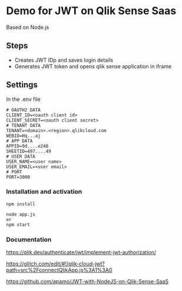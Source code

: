 # Demo for JWT on Qlik Sense Saas
Based on Node.js

## Steps
- Creates JWT IDp and saves login details
- Generates JWT token and opens qlik sense application in iframe

## Settings
In the .env file

```
# OAUTH2 DATA
CLIENT_ID=<oauth client id>
CLIENT_SECRET=<oauth client secret>
# TENANT DATA
TENANT=<domain>.<region>.qlikcloud.com
WEBID=Hq...aj
# APP DATA
APPID=9d....e248
SHEETID=497....49
# USER DATA
USER_NAME=<user name>
USER_EMAIL=<user email>
# PORT
PORT=3000
```

### Installation and activation
```
npm install

node app.js
or
npm start
```

### Documentation
https://qlik.dev/authenticate/jwt/implement-jwt-authorization/

https://glitch.com/edit/#!/qlik-cloud-jwt?path=src%2FconnectQlikApp.js%3A1%3A0

https://github.com/apamo/JWT-with-NodeJS-on-Qlik-Sense-SaaS
